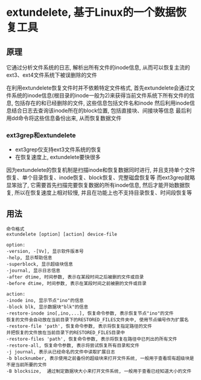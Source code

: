 # extundelete, 基于Linux的一个数据恢复工具

## 原理

它通过分析文件系统的日志, 解析出所有文件的inode信息, 从而可以恢复主流的ext3、ext4文件系统下被误删除的文件

在利用extundelete恢复文件时并不依赖特定文件格式, 
首先extundelete会通过文件系统的inode信息(根目录的inode一般为2)来获得当前文件系统下所有文件的信息, 
包括存在的和已经删除的文件, 这些信息包括文件名和inode
然后利用inode信息结合日志去查询该inode所在的block位置, 包括直接块、间接块等信息
最后利用dd命令将这些信息备份出来, 从而恢复数据文件

### ext3grep和extundelete

+ ext3grep仅支持ext3文件系统的恢复
+ 在恢复速度上, extundelete要快很多

因为extundelete的恢复机制是扫描inode和恢复数据同时进行, 
并且支持单个文件恢复、单个目录恢复、inode恢复、block恢复、完整磁盘恢复等
而ext3grep就略显笨拙了, 它需要首先扫描完要恢复数据的所有inode信息, 
然后才能开始数据恢复, 所以在恢复速度上相对较慢, 并且在功能上也不支持目录恢复、时间段恢复等

## 用法

```
命令格式
extundelete [option] [action] device-file

option:
-version, -[Vv], 显示软件版本号
-help, 显示帮助信息
-superblock, 显示超级块信息
-journal, 显示日志信息
-after dtime, 时间参数, 表示在某段时间之后被删的文件或目录
-before dtime, 时间参数, 表示在某段时间之前被删的文件或目录

action:
-inode ino, 显示节点"ino"的信息
-block blk, 显示数据块"blk"的信息
-restore-inode ino[,ino,...], 恢复命令参数, 表示恢复节点"ino"的文件
恢复的文件会自动放在当前目录下的RESTORED_FILES文件夹中, 使用节点编号作为扩展名
-restore-file 'path', 恢复命令参数, 表示将恢复指定路径的文件
并把恢复的文件放在当前目录下的RESTORED_FILES目录中
-restore-files 'path', 恢复命令参数, 表示将恢复在路径中已列出的所有文件
-restore-all, 恢复命令参数, 表示将尝试恢复所有目录和文件
-j journal, 表示从已经命名的文件中读取扩展日志
-b blocknumber, 表示使用之前备份的超级块来打开文件系统, 一般用于查看现有超级块是不是当前所要的文件
-B blocksize,  通过制定数据块大小来打开文件系统, 一般用于查看已经知道大小的文件
```
